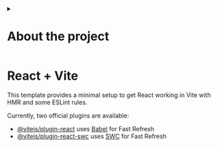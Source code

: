 <details>

<summary><h1>About the project</h1></summary>

### Finnish regions and its municipalities coat of arms

This project is about Finland and its regional structure. The 'Land of a Thousand Lakes' is comprised of several regions, each further divided into municipalities. Each municipality has its own coat of arms, reflecting aspects of history, events, or the landscape in their heraldic signatures.

</details>


# React + Vite

This template provides a minimal setup to get React working in Vite with HMR and some ESLint rules.

Currently, two official plugins are available:

- [@vitejs/plugin-react](https://github.com/vitejs/vite-plugin-react/blob/main/packages/plugin-react/README.md) uses [Babel](https://babeljs.io/) for Fast Refresh
- [@vitejs/plugin-react-swc](https://github.com/vitejs/vite-plugin-react-swc) uses [SWC](https://swc.rs/) for Fast Refresh
